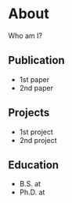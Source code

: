 # About
Who am I?

## Publication
* 1st paper
* 2nd paper

## Projects
* 1st project
* 2nd project

## Education
* B.S. at
* Ph.D. at
